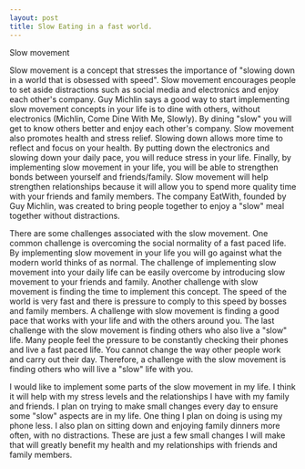 ```yaml
---
layout: post
title: Slow Eating in a fast world.
---
```

 
Slow movement

Slow movement is a concept that stresses the importance of "slowing down in a world that is obsessed with speed". Slow movement encourages people to set aside distractions such as social media and electronics and enjoy each other's company. Guy Michlin says a good way to start implementing slow movement concepts in your life is to dine with others, without electronics (Michlin, Come Dine With Me, Slowly). By dining "slow" you will get to know others better and enjoy each other's company. Slow movement also promotes health and stress relief. Slowing down allows more time to reflect and focus on your health. By putting down the electronics and slowing down your daily pace, you will reduce stress in your life. Finally, by implementing slow movement in your life, you will be able to strengthen bonds between yourself and friends/family. Slow movement will help strengthen relationships because it will allow you to spend more quality time with your friends and family members. The company EatWith, founded by Guy Michlin, was created to bring people together to enjoy a "slow" meal together without distractions.

There are some challenges associated with the slow movement. One common challenge is overcoming the social normality of a fast paced life. By implementing slow movement in your life you will go against what the modern world thinks of as normal. The challenge of implementing slow movement into your daily life can be easily overcome by introducing slow movement to your friends and family. Another challenge with slow movement is finding the time to implement this concept. The speed of the world is very fast and there is pressure to comply to this speed by bosses and family members. A challenge with slow movement is finding a good pace that works with your life and with the others around you. The last challenge with the slow movement is finding others who also live a "slow" life. Many people feel the pressure to be constantly checking their phones and live a fast paced life. You cannot change the way other people work and carry out their day. Therefore, a challenge with the slow movement is finding others who will live a "slow" life with you.

I would like to implement some parts of the slow movement in my life. I think it will help with my stress levels and the relationships I have with my family and friends. I plan on trying to make small changes every day to ensure some "slow" aspects are in my life. One thing I plan on doing is using my phone less. I also plan on sitting down and enjoying family dinners more often, with no distractions. These are just a few small changes I will make that will greatly benefit my health and my relationships with friends and family members.
